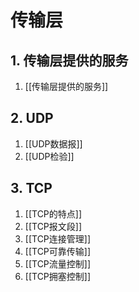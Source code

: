 # 传输层

## 1. 传输层提供的服务

1. [[传输层提供的服务]]

## 2. UDP

1. [[UDP数据报]]
2. [[UDP检验]]

## 3. TCP

1. [[TCP的特点]]
2. [[TCP报文段]]
3. [[TCP连接管理]]
4. [[TCP可靠传输]]
5. [[TCP流量控制]]
6. [[TCP拥塞控制]]
